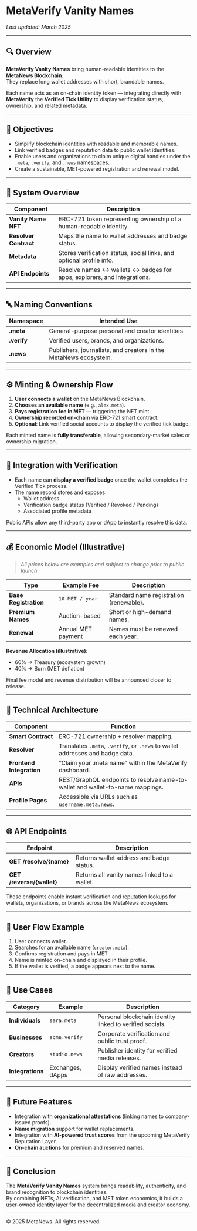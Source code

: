# MetaVerify Vanity Names

*Last updated: March 2025*

---

## 🔍 Overview

**MetaVerify Vanity Names** bring human-readable identities to the **MetaNews Blockchain**.  
They replace long wallet addresses with short, brandable names.

Each name acts as an on-chain identity token — integrating directly with **MetaVerify** the **Verified Tick Utility** to display verification status, ownership, and related metadata.

---

## 🧭 Objectives

- Simplify blockchain identities with readable and memorable names.  
- Link verified badges and reputation data to public wallet identities.  
- Enable users and organizations to claim unique digital handles under the `.meta`, `.verify`, and `.news` namespaces.  
- Create a sustainable, MET-powered registration and renewal model.

---

## 🧩 System Overview

| Component | Description |
|------------|-------------|
| **Vanity Name NFT** | ERC-721 token representing ownership of a human-readable identity. |
| **Resolver Contract** | Maps the name to wallet addresses and badge status. |
| **Metadata** | Stores verification status, social links, and optional profile info. |
| **API Endpoints** | Resolve names ↔ wallets ↔ badges for apps, explorers, and integrations. |

---

## 🔤 Naming Conventions

| Namespace | Intended Use |
|------------|--------------|
| **.meta** | General-purpose personal and creator identities. |
| **.verify** | Verified users, brands, and organizations. |
| **.news** | Publishers, journalists, and creators in the MetaNews ecosystem. |

---

## ⚙️ Minting & Ownership Flow

1. **User connects a wallet** on the MetaNews Blockchain.  
2. **Chooses an available name** (e.g., `alex.meta`).  
3. **Pays registration fee in MET** — triggering the NFT mint.  
4. **Ownership recorded on-chain** via ERC-721 smart contract.  
5. **Optional**: Link verified social accounts to display the verified tick badge.  

Each minted name is **fully transferable**, allowing secondary-market sales or ownership migration.

---

## 🔗 Integration with Verification

- Each name can **display a verified badge** once the wallet completes the Verified Tick process.  
- The name record stores and exposes:  
  - Wallet address  
  - Verification badge status (Verified / Revoked / Pending)  
  - Associated profile metadata  

Public APIs allow any third-party app or dApp to instantly resolve this data.

---

## 💰 Economic Model (Illustrative)

> *All prices below are examples and subject to change prior to public launch.*

| Type | Example Fee | Description |
|------|--------------|-------------|
| **Base Registration** | `10 MET / year` | Standard name registration (renewable). |
| **Premium Names** | Auction-based | Short or high-demand names. |
| **Renewal** | Annual MET payment | Names must be renewed each year. |

**Revenue Allocation (illustrative):**
- 60% → Treasury (ecosystem growth)
- 40% → Burn (MET deflation)

Final fee model and revenue distribution will be announced closer to release.

---

## 🧠 Technical Architecture

| Component | Function |
|------------|-----------|
| **Smart Contract** | ERC-721 ownership + resolver mapping. |
| **Resolver** | Translates `.meta`, `.verify`, or `.news` to wallet addresses and badge data. |
| **Frontend Integration** | “Claim your .meta name” within the MetaVerify dashboard. |
| **APIs** | REST/GraphQL endpoints to resolve name-to-wallet and wallet-to-name mappings. |
| **Profile Pages** | Accessible via URLs such as `username.meta.news`. |

---

## 🌐 API Endpoints

| Endpoint | Description |
|-----------|-------------|
| **GET /resolve/{name}** | Returns wallet address and badge status. |
| **GET /reverse/{wallet}** | Returns all vanity names linked to a wallet. |

These endpoints enable instant verification and reputation lookups for wallets, organizations, or brands across the MetaNews ecosystem.

---

## 👤 User Flow Example

1. User connects wallet.  
2. Searches for an available name (`creator.meta`).  
3. Confirms registration and pays in MET.  
4. Name is minted on-chain and displayed in their profile.  
5. If the wallet is verified, a badge appears next to the name.  

---

## 💎 Use Cases

| Category | Example | Description |
|-----------|----------|-------------|
| **Individuals** | `sara.meta` | Personal blockchain identity linked to verified socials. |
| **Businesses** | `acme.verify` | Corporate verification and public trust proof. |
| **Creators** | `studio.news` | Publisher identity for verified media releases. |
| **Integrations** | Exchanges, dApps | Display verified names instead of raw addresses. |

---

## 🧩 Future Features

- Integration with **organizational attestations** (linking names to company-issued proofs).  
- **Name migration** support for wallet replacements.  
- Integration with **AI-powered trust scores** from the upcoming MetaVerify Reputation Layer.  
- **On-chain auctions** for premium and reserved names.  

---

## 📜 Conclusion

The **MetaVerify Vanity Names** system brings readability, authenticity, and brand recognition to blockchain identities.  
By combining NFTs, AI verification, and MET token economics, it builds a user-owned identity layer for the decentralized media and creator economy.

---

© 2025 MetaNews. All rights reserved.
